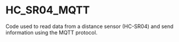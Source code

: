 # HC_SR04_MQTT
Code used to read data from a distance sensor (HC-SR04) and send information using the MQTT protocol.
